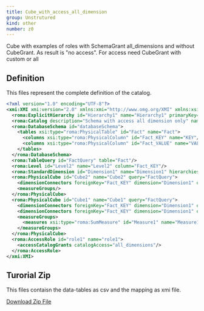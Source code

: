 ```yaml
---
title: Cube_with_access_all_dimension
group: Unstrutured
kind: other
number: z0
---
```

Cube with examples of roles with SchemaGrant all_dimensions
and without CubeGrant. As result is "no access".
For access need CubeGrant with custom or all



## Definition

This files represent the complete definition of the catalog.

```xml
<?xml version="1.0" encoding="UTF-8"?>
<xmi:XMI xmi:version="2.0" xmlns:xmi="http://www.omg.org/XMI" xmlns:xsi="http://www.w3.org/2001/XMLSchema-instance" xmlns:roma="https://www.daanse.org/spec/org.eclipse.daanse.rolap.mapping">
  <roma:ExplicitHierarchy id="Hierarchy1" name="Hierarchy1" primaryKey="Fact_KEY" query="FactQuery" levels="Level2"/>
  <roma:Catalog description="Schema with access all dimension only" name="Cube_with_access_all_dimension" cubes="Cube1 Cube2" accessRoles="role1" dbschemas="databaseSchema"/>
  <roma:DatabaseSchema id="databaseSchema">
    <tables xsi:type="roma:PhysicalTable" id="Fact" name="Fact">
      <columns xsi:type="roma:PhysicalColumn" id="Fact_KEY" name="KEY"/>
      <columns xsi:type="roma:PhysicalColumn" id="Fact_VALUE" name="VALUE" type="Integer"/>
    </tables>
  </roma:DatabaseSchema>
  <roma:TableQuery id="FactQuery" table="Fact"/>
  <roma:Level id="Level2" name="Level2" column="Fact_KEY"/>
  <roma:StandardDimension id="Dimension1" name="Dimension1" hierarchies="Hierarchy1"/>
  <roma:PhysicalCube id="Cube2" name="Cube2" query="FactQuery">
    <dimensionConnectors foreignKey="Fact_KEY" dimension="Dimension1" overrideDimensionName="Dimension1"/>
    <measureGroups/>
  </roma:PhysicalCube>
  <roma:PhysicalCube id="Cube1" name="Cube1" query="FactQuery">
    <dimensionConnectors foreignKey="Fact_KEY" dimension="Dimension1" overrideDimensionName="Dimension1"/>
    <dimensionConnectors foreignKey="Fact_KEY" dimension="Dimension1" overrideDimensionName="Dimension2"/>
    <measureGroups>
      <measures xsi:type="roma:SumMeasure" id="Measure1" name="Measure1" column="Fact_VALUE"/>
    </measureGroups>
  </roma:PhysicalCube>
  <roma:AccessRole id="role1" name="role1">
    <accessCatalogGrants catalogAccess="all_dimensions"/>
  </roma:AccessRole>
</xmi:XMI>

```



## Turorial Zip
This files contaisn the data-tables as csv and the mapping as xmi file.

<a href="./zip/tutorial.accessschemagrand.zip" download>Download Zip File</a>
